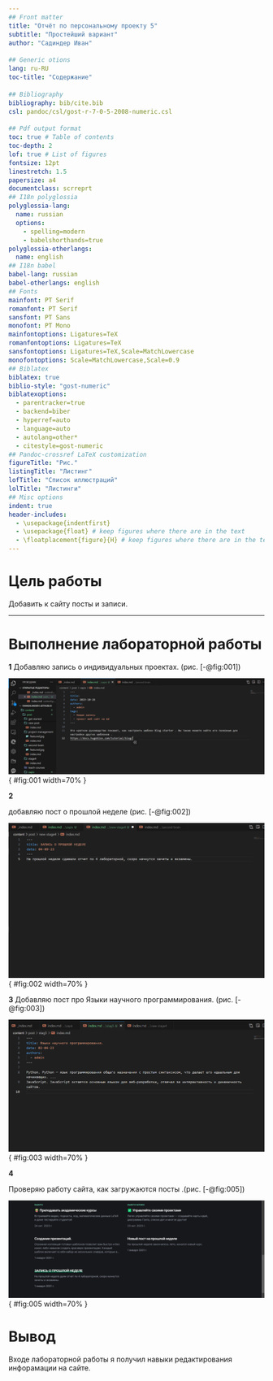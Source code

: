 ```yaml
---
## Front matter
title: "Отчёт по персональному проекту 5"
subtitle: "Простейший вариант"
author: "Садиндер Иван"

## Generic otions
lang: ru-RU
toc-title: "Содержание"

## Bibliography
bibliography: bib/cite.bib
csl: pandoc/csl/gost-r-7-0-5-2008-numeric.csl

## Pdf output format
toc: true # Table of contents
toc-depth: 2
lof: true # List of figures
fontsize: 12pt
linestretch: 1.5
papersize: a4
documentclass: scrreprt
## I18n polyglossia
polyglossia-lang:
  name: russian
  options:
	- spelling=modern
	- babelshorthands=true
polyglossia-otherlangs:
  name: english
## I18n babel
babel-lang: russian
babel-otherlangs: english
## Fonts
mainfont: PT Serif
romanfont: PT Serif
sansfont: PT Sans
monofont: PT Mono
mainfontoptions: Ligatures=TeX
romanfontoptions: Ligatures=TeX
sansfontoptions: Ligatures=TeX,Scale=MatchLowercase
monofontoptions: Scale=MatchLowercase,Scale=0.9
## Biblatex
biblatex: true
biblio-style: "gost-numeric"
biblatexoptions:
  - parentracker=true
  - backend=biber
  - hyperref=auto
  - language=auto
  - autolang=other*
  - citestyle=gost-numeric
## Pandoc-crossref LaTeX customization
figureTitle: "Рис."
listingTitle: "Листинг"
lofTitle: "Список иллюстраций"
lolTitle: "Листинги"
## Misc options
indent: true
header-includes:
  - \usepackage{indentfirst}
  - \usepackage{float} # keep figures where there are in the text
  - \floatplacement{figure}{H} # keep figures where there are in the text
---
```


# Цель работы

Добавить к сайту посты и записи.

***

# Выполнение лабораторной работы

 **1**
Добавляю запись о индивидуальных проектах. (рис. [-@fig:001])

![.](image/1.png){  #fig:001 width=70%  }


 **2**

добавляю пост о прошлой неделе (рис. [-@fig:002])

![](image/2.png){  #fig:002 width=70%  }

 **3**
Добавляю пост про  Языки научного программирования.
(рис. [-@fig:003])

![.](image/5.png){ #fig:003 width=70% }

 **4**

Проверяю работу сайта, как загружаются посты .(рис. [-@fig:005])

![пост 1](image/3.png){ #fig:005 width=70% }

# Вывод

 Входе лабораторной работы я получил навыки редактирования инфорамации на сайте.


